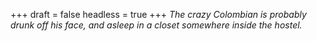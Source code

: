 
+++
draft = false
headless = true
+++
_The crazy Colombian is probably drunk off his face, and asleep in a closet somewhere inside the hostel._
